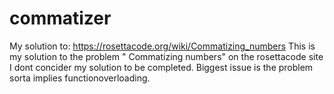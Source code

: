 # commatizer
My solution to: https://rosettacode.org/wiki/Commatizing_numbers
This is my solution to the problem " Commatizing numbers" on the rosettacode site
I dont concider my solution to be completed.
Biggest issue is the problem sorta implies functionoverloading.
